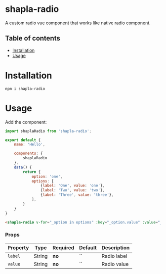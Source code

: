# shapla-radio

A custom radio vue component that works like native radio component.

## Table of contents

- [Installation](#installation)
- [Usage](#usage)

# Installation

```
npm i shapla-radio
```

# Usage

Add the component:

```js
import shaplaRadio from 'shapla-radio';

export default {
    name: 'Hello',

    components: {
        shaplaRadio
    },
    data() {
        return {
            option: 'one',
            options: [
                {label: 'One', value: 'one'},
                {label: 'Two', value: 'two'},
                {label: 'Three', value: 'three'},
            ],
        }
    }
}

```

```html
<shapla-radio v-for="_option in options" :key="_option.value" :value="_option.value" v-model="option">{{_option.label}}</shapla-radio>
```

### Props
| Property  | Type     | Required  | Default    | Description
|-----------|----------|-----------|------------|-------------
| `label`   | String   | **no**    | ``         | Radio label
| `value`   | String   | **no**    | ``         | Radio value
